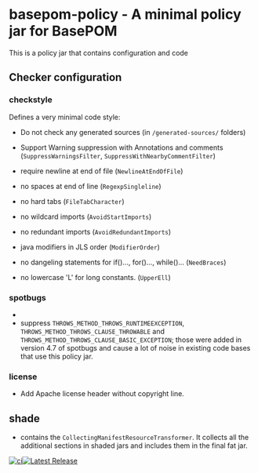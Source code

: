 # basepom-policy - A minimal policy jar for BasePOM

This is a policy jar that contains configuration and code

## Checker configuration

### checkstyle

Defines a very minimal code style:

- Do not check any generated sources (in `/generated-sources/` folders)

- Support Warning suppression with Annotations and comments (`SuppressWarningsFilter`, `SuppressWithNearbyCommentFilter`)
- require newline at end of file (`NewlineAtEndOfFile`)
- no spaces at end of line (`RegexpSingleline`)
- no hard tabs (`FileTabCharacter`)
- no wildcard imports (`AvoidStartImports`)
- no redundant imports (`AvoidRedundantImports`)
- java modifiers in JLS order (`ModifierOrder`)
- no dangeling statements for if()..., for()..., while()... (`NeedBraces`)
- no lowercase 'L' for long constants. (`UpperEll`)

### spotbugs
- 
- suppress `THROWS_METHOD_THROWS_RUNTIMEEXCEPTION`, `THROWS_METHOD_THROWS_CLAUSE_THROWABLE` and `THROWS_METHOD_THROWS_CLAUSE_BASIC_EXCEPTION`; those were added in version 4.7 of spotbugs and cause a lot of noise in existing code bases that use this policy jar.

### license

- Add Apache license header without copyright line.

## shade

- contains the `CollectingManifestResourceTransformer`. It collects all the additional sections in shaded jars and includes them in the final fat jar.



[![ci](https://github.com/basepom/basepom-policy/workflows/ci/badge.svg)](https://github.com/basepom/basepom-policy/actions?query=workflow%3Aci)[![Latest Release](https://maven-badges.herokuapp.com/maven-central/org.basepom.maven/basepom-policy/badge.svg)](http://search.maven.org/#search%7Cgav%7C1%7Cg%3A%22org.basepom%22%20AND%20a%3A%22basepom-policy%22)
